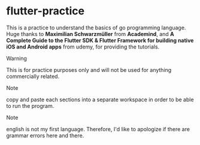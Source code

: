 # flutter-practice

This is a practice to understand the basics of go programming language. Huge thanks to **Maximilian Schwarzmüller** from **Academind**, and **A Complete Guide to the Flutter SDK & Flutter Framework for building native iOS and Android apps** from udemy, for providing the tutorials.

> [!WARNING]
> This is for practice purposes only and will not be used for anything commercially related.

> [!NOTE]
> copy and paste each sections into a separate workspace in order to be able to run the program.

> [!NOTE]
> english is not my first language. Therefore, I'd like to apologize if there are grammar errors here and there.
